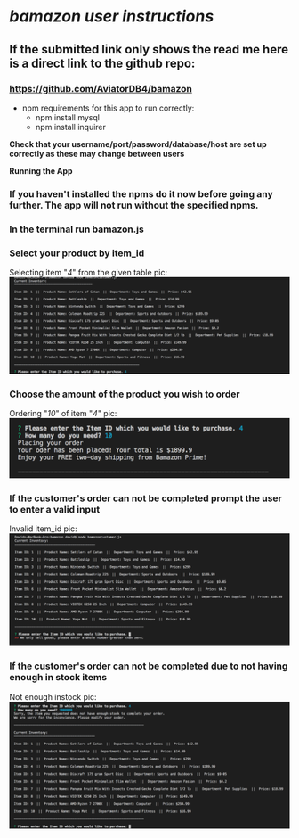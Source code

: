 #  *bamazon user instructions*
## If the submitted link only  shows the read me here is a direct link to the github repo:
### https://github.com/AviatorDB4/bamazon
* npm requirements for this app to run correctly:
  * npm install mysql
  * npm install inquirer
  
**Check that your username/port/password/database/host are set up correctly as these may change between users**

**Running the App**
### If you haven't installed the npms do it now before going any further. The app will not run without the specified npms.


### In the terminal run bamazon.js
 

### Select your product by item_id
 Selecting item "*4*" from the given table pic:
 ![alt text](https://raw.githubusercontent.com/AviatorDB4/bamazon/master/images/Screen%20Shot%202018-10-16%20at%2012.39.46%20AM.png)
### Choose the amount of the product you wish to order
 Ordering "*10*" of item "*4*" pic:
 ![alt text](https://github.com/AviatorDB4/bamazon/blob/master/images/Screen%20Shot%202018-10-16%20at%2012.40.35%20AM.png)

### If the customer's order can not be completed prompt the user to enter a valid input
 Invalid item_id pic:
![alt text](https://github.com/AviatorDB4/bamazon/blob/master/images/Screen%20Shot%202018-10-16%20at%2012.41.25%20AM.png)
 
### If the customer's order can not be completed due to not having enough in stock items
 Not enough instock pic:
![alt text](https://github.com/AviatorDB4/bamazon/blob/master/images/Screen%20Shot%202018-10-16%20at%2012.42.13%20AM.png)

